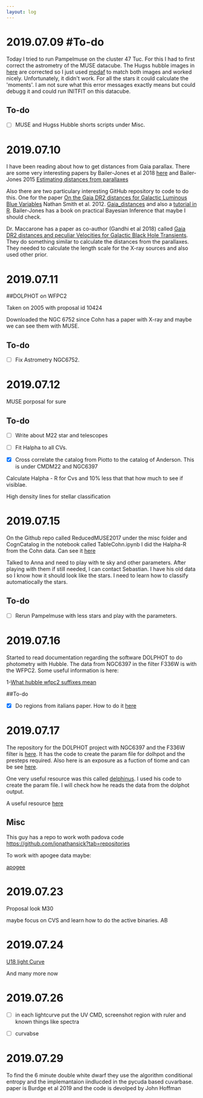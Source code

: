 ```yaml
---
layout: log
---
```


# 2019.07.09 #To-do

Today I tried to run Pampelmuse on the cluster 47 Tuc. For this I had to first correct the astrometry of the MUSE datacube. The Hugss hubble images in [here](https://archive.stsci.edu/prepds/hugs/) are corrected so I just used [mpdaf](https://mpdaf.readthedocs.io/en/latest/) to match both images and worked nicely. Unfortunately, it didn't work. For all the stars it could calculate the 'moments'. I am not sure what this error messages exactly means but could debugg it and could run INITFIT on this datacube. 




## To-do
- [ ] MUSE and Hugss Hubble shorts scripts under Misc.

# 2019.07.10

I have been reading about how to get distances from Gaia parallax. There are some very interesting papers by Bailer-Jones et al 2018 [here](https://arxiv.org/pdf/1804.10121.pdf) and Bailer-Jones 2015 [Estimating distances from parallaxes](https://arxiv.org/pdf/1507.02105.pdf)


Also there are two particulary interesting GitHub repository to code to do this. One for the paper [On the Gaia DR2 distances for Galactic Luminous Blue Variables](https://arxiv.org/pdf/1805.03298.pdf) Nathan Smith et al. 2012. [Gaia_distances](https://github.com/curiousmiah/Gaia_Distances) and also a [tutorial in R](https://github.com/ehalley/parallax-tutorial-2018). Bailer-Jones has a book on practical Bayesian Inference that maybe I should check.

Dr. Maccarone has a paper as co-author (Gandhi et al 2018) called [Gaia DR2 distances and peculiar Velocities for Galactic Black Hole Transients](https://arxiv.org/abs/1804.11349). They do something similar to calculate the distances from the parallaxes. They needed to calculate the length scale for the X-ray sources and also used other prior. 



# 2019.07.11

##DOLPHOT on WFPC2


Taken on 2005 with proposal id 10424

Downloaded the NGC 6752 since Cohn has a paper with X-ray and maybe we can see them with MUSE.

## To-do
- [ ] Fix Astrometry NGC6752.

# 2019.07.12


MUSE porposal for sure

## To-do

- [ ] Write about M22 star and telescopes
- [ ] Fit Halpha to all CVs.
- [x] Cross correlate the catalog from Piotto to the catalog of Anderson. This is under CMDM22 and NGC6397



 Calculate Halpha - R for Cvs and 10% less that that how much to see if visiblae.

High density lines for stellar classification



# 2019.07.15

On the Github repo called ReducedMUSE2017 under the misc folder and CognCatalog in the notebook called TableCohn.ipynb I did the Halpha-R from the Cohn data. Can see it [here](https://nbviewer.jupyter.org/github/manuelmarcano22/ReduceMUSE2017/blob/master/misc/CohnCatalog/TableCohn.ipynb)

Talked to Anna and need to play with te sky and other parameters. After playing with them if still needed, I can contact Sebastian. I have his old data so I know how it should look like the stars. I need to learn how to classify automatiocally the stars. 

## To-do

- [ ] Rerun Pampelmuse with less stars and play with the parameters. 



# 2019.07.16


Started to read documentation regarding the software DOLPHOT to do photometry with Hubble. The data from NGC6397 in the filter F336W is with the WFPC2. Some useful information is here:


1-[What hubble wfpc2 suffixes mean](http://www.stsci.edu/files/live/sites/www/files/home/hst/instrumentation/legacy/wfpc2/_documents/wfpc2_dhb.pdf)




##To-do

- [x]  Do regions from italians paper. How to do it [here](https://github.com/manuelmarcano22/ReduceMUSE2017/tree/master/misc/PallancaCatalog)


# 2019.07.17


The repository for the DOLPHOT project with NGC6397 and the F336W filter is [here](https://github.com/manuelmarcano22/NGC6397F336W). It has the code to create the param file for dolhpot and the presteps required. Also here is an exposure as a fuction of tiome and can be see [here](https://nbviewer.jupyter.org/github/manuelmarcano22/NGC6397F336W/blob/master/u9712005/ExposurevsDate.ipynb).

One very useful resource was this called [delphinus](https://github.com/jonathansick/delphinus). I used his code to create the param file. I will check how he reads the data from the dolphot output. 


A useful resource [here](https://paolobonfini.wordpress.com/2012/03/28/notes-dolphot-parameters/)


## Misc

This guy has a repo to work woth padova code https://github.com/jonathansick?tab=repositories

To work with apogee data maybe:

[apogee](https://github.com/jobovy/apogee)



# 2019.07.23


Proposal look M30

maybe focus on CVS and learn how to do the active binaries. AB


# 2019.07.24

[U18 light Curve](https://nbviewer.jupyter.org/github/manuelmarcano22/NGC6397F336W/blob/master/u9712005/OutputreadU18.ipynb)

 And many more now


# 2019.07.26


- [ ] in each lightcurve put the UV CMD, screenshot region with ruler and known things like spectra
- [ ] curvabse


# 2019.07.29

To find the 6 minute double white dwarf they use the algorithm conditional entropy and the implemantaion iindlucded in the pycuda based cuvarbase. paper is Burdge et al 2019 and the code is devolped by John Hoffman



